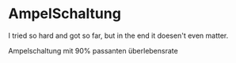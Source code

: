 # AmpelSchaltung

I tried so hard and got so far, but in the end it doesen't even matter.

Ampelschaltung mit 90% passanten überlebensrate
